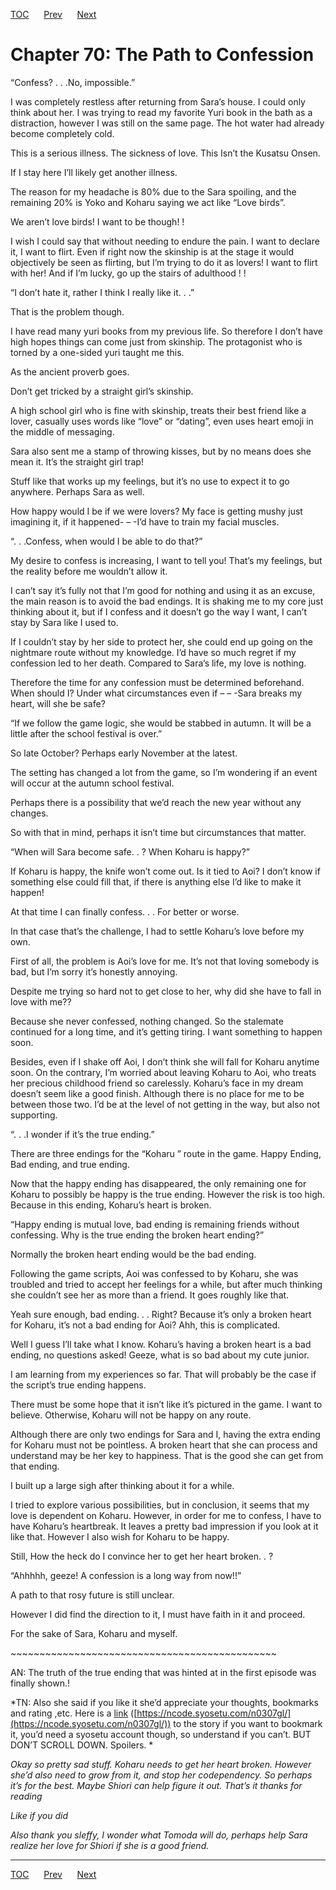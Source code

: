 [TOC](../readme.md)&nbsp;&nbsp;&nbsp;&nbsp;&nbsp;&nbsp;[Prev](0018_Chapter.md)&nbsp;&nbsp;&nbsp;&nbsp;&nbsp;&nbsp;[Next](0020_Chapter.md)



# Chapter 70: The Path to Confession

“Confess? . . .No, impossible.”

I was completely restless after returning from Sara’s house. I could
only think about her. I was trying to read my favorite Yuri book in the
bath as a distraction, however I was still on the same page. The hot
water had already become completely cold.

This is a serious illness. The sickness of love. This Isn’t the Kusatsu
Onsen.

If I stay here I’ll likely get another illness.

The reason for my headache is 80% due to the Sara spoiling, and the
remaining 20% is Yoko and Koharu saying we act like “Love birds”.

We aren’t love birds! I want to be though! !

I wish I could say that without needing to endure the pain. I want to
declare it, I want to flirt. Even if right now the skinship is at the
stage it would objectively be seen as flirting, but I’m trying to do it
as lovers! I want to flirt with her! And if I’m lucky, go up the stairs
of adulthood ! !

“I don’t hate it, rather I think I really like it. . .”

That is the problem though. 

I have read many yuri books from my previous life. So therefore I don’t
have high hopes things can come just from skinship. The protagonist who
is torned by a one-sided yuri taught me this.

As the ancient proverb goes.

Don’t get tricked by a straight girl’s skinship. 

A high school girl who is fine with skinship, treats their best friend
like a lover, casually uses words like “love” or “dating”, even uses
heart emoji in the middle of messaging.

Sara also sent me a stamp of throwing kisses, but by no means does she
mean it. It’s the straight girl trap!

Stuff like that works up my feelings, but it’s no use to expect it to go
anywhere. Perhaps Sara as well.

How happy would I be if we were lovers? My face is getting mushy just
imagining it, if it happened- – -I’d have to train my facial muscles.

“. . .Confess, when would I be able to do that?”

My desire to confess is increasing, I want to tell you! That’s my
feelings, but the reality before me wouldn’t allow it.

I can’t say it’s fully not that I’m good for nothing and using it as an
excuse, the main reason is to avoid the bad endings. It is shaking me to
my core just thinking about it, but if I confess and it doesn’t go the
way I want, I can’t stay by Sara like I used to.

If I couldn’t stay by her side to protect her, she could end up going on
the nightmare route without my knowledge. I’d have so much regret if my
confession led to her death. Compared to Sara’s life, my love is
nothing.

Therefore the time for any confession must be determined beforehand.
When should I? Under what circumstances even if – – -Sara breaks my
heart, will she be safe?

“If we follow the game logic, she would be stabbed in autumn. It will be
a little after the school festival is over.”

So late October? Perhaps early November at the latest. 

The setting has changed a lot from the game, so I’m wondering if an
event will occur at the autumn school festival.

Perhaps there is a possibility that we’d reach the new year without any
changes.

So with that in mind, perhaps it isn’t time but circumstances that
matter.

“When will Sara become safe. . ? When Koharu is happy?”

If Koharu is happy, the knife won’t come out. Is it tied to Aoi? I don’t
know if something else could fill that, if there is anything else I’d
like to make it happen! 

At that time I can finally confess. . . For better or worse.

In that case that’s the challenge, I had to settle Koharu’s love before
my own. 

First of all, the problem is Aoi’s love for me. It’s not that loving
somebody is bad, but I’m sorry it’s honestly annoying.

Despite me trying so hard not to get close to her, why did she have to
fall in love with me??

Because she never confessed, nothing changed. So the stalemate continued
for a long time, and it’s getting tiring. I want something to happen
soon.

Besides, even if I shake off Aoi, I don’t think she will fall for Koharu
anytime soon. On the contrary, I’m worried about leaving Koharu to Aoi,
who treats her precious childhood friend so carelessly. Koharu’s face in
my dream doesn’t seem like a good finish. Although there is no place for
me to be between those two. I’d be at the level of not getting in the
way, but also not supporting.

“. . .I wonder if it’s the true ending.”

There are three endings for the “Koharu ” route in the game. Happy
Ending, Bad ending, and true ending.

Now that the happy ending has disappeared, the only remaining one for
Koharu to possibly be happy is the true ending. However the risk is too
high. Because in this ending, Koharu’s heart is broken.

“Happy ending is mutual love, bad ending is remaining friends without
confessing. Why is the true ending the broken heart ending?”

Normally the broken heart ending would be the bad ending.

Following the game scripts, Aoi was confessed to by Koharu, she was
troubled and tried to accept her feelings for a while, but after much
thinking she couldn’t see her as more than a friend. It goes roughly
like that.

Yeah sure enough, bad ending. . . Right? Because it’s only a broken
heart for Koharu, it’s not a bad ending for Aoi? Ahh, this is
complicated.

Well I guess I’ll take what I know. Koharu’s having a broken heart is a
bad ending, no questions asked! Geeze, what is so bad about my cute
junior.

I am learning from my experiences so far. That will probably be the case
if the script’s true ending happens. 

There must be some hope that it isn’t like it’s pictured in the game. I
want to believe. Otherwise, Koharu will not be happy on any route.

Although there are only two endings for Sara and I, having the extra
ending for Koharu must not be pointless. A broken heart that she can
process and understand may be her key to happiness. That is the good she
can get from that ending.

I built up a large sigh after thinking about it for a while.

I tried to explore various possibilities, but in conclusion, it seems
that my love is dependent on Koharu. However, in order for me to
confess, I have to have Koharu’s heartbreak. It leaves a pretty bad
impression if you look at it like that. However I also wish for Koharu
to be happy.

Still, How the heck do I convince her to get her heart broken. . ?

“Ahhhhh, geeze! A confession is a long way from now!!”

A path to that rosy future is still unclear.

However I did find the direction to it, I must have faith in it and
proceed.

For the sake of Sara, Koharu and myself.

\~\~\~\~\~\~\~\~\~\~\~\~\~\~\~\~\~\~\~\~\~\~\~\~\~\~\~\~\~\~\~\~\~\~\~\~\~\~\~\~\~\~\~\~\~~

AN: The truth of the true ending that was hinted at in the first episode
was finally shown.!

*TN: Also she said if you like it she’d appreciate your thoughts,
bookmarks and rating ,etc. Here is a
[link](https://ncode.syosetu.com/n0307gl/)
([https://ncode.syosetu.com/n0307gl/](https://ncode.syosetu.com/n0307gl/))
to the story if you want to bookmark it, you’d need a syosetu account
though, so understand if you can’t. BUT DON’T SCROLL DOWN. Spoilers. *

*Okay so pretty sad stuff. Koharu needs to get her heart broken. However
she’d also need to grow from it, and stop her codependency. So perhaps
it’s for the best. Maybe Shiori can help figure it out. That’s it thanks
for reading*

*Like if you did*

*Also thank you sleffy, I wonder what Tomoda will do, perhaps help Sara
realize her love for Shiori if she is a good friend.*


---
[TOC](../readme.md)&nbsp;&nbsp;&nbsp;&nbsp;&nbsp;&nbsp;[Prev](0018_Chapter.md)&nbsp;&nbsp;&nbsp;&nbsp;&nbsp;&nbsp;[Next](0020_Chapter.md)


